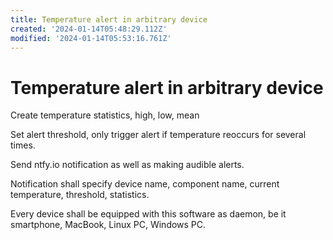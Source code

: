 ```yaml
---
title: Temperature alert in arbitrary device
created: '2024-01-14T05:48:29.112Z'
modified: '2024-01-14T05:53:16.761Z'
---
```


# Temperature alert in arbitrary device

Create temperature statistics, high, low, mean

Set alert threshold, only trigger alert if temperature reoccurs for several times.

Send ntfy.io notification as well as making audible alerts.

Notification shall specify device name, component name, current temperature, threshold, statistics.

Every device shall be equipped with this software as daemon, be it smartphone, MacBook, Linux PC, Windows PC.
